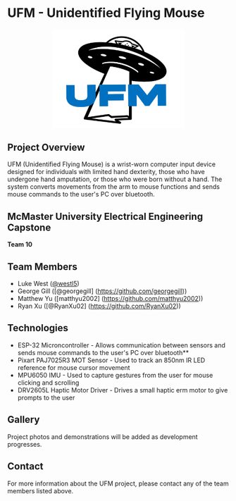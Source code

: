 # UFM - Unidentified Flying Mouse

<p align="center">
  <img src="/docs/ufm_logo/ufm-logo-blk-blu.png" alt="UFM Logo" width="300"/>
</p>

## Project Overview

UFM (Unidentified Flying Mouse) is a wrist-worn computer input device designed for individuals with limited hand dexterity, those who have undergone hand amputation, or those who were born without a hand. The system converts movements from the arm to mouse functions and sends mouse commands to the user's PC over bluetooth. 

## McMaster University Electrical Engineering Capstone
**Team 10**

## Team Members
- Luke West ([@westl5](https://github.com/westl5))
- George Gill ([@georgegill] (https://github.com/georgegill))
- Matthew Yu ([matthyu2002] (https://github.com/matthyu2002))
- Ryan Xu ([@RyanXu02] (https://github.com/RyanXu02))

## Technologies
- ESP-32 Microncontroller - Allows communication between sensors and sends mouse commands to the user's PC over bluetooth**
- Pixart PAJ7025R3 MOT Sensor - Used to track an 850nm IR LED reference for mouse cursor movement
- MPU6050 IMU - Used to capture gestures from the user for mouse clicking and scrolling
- DRV2605L Haptic Motor Driver - Drives a small haptic erm motor to give prompts to the user


## Gallery
Project photos and demonstrations will be added as development progresses.

## Contact
For more information about the UFM project, please contact any of the team members listed above.
